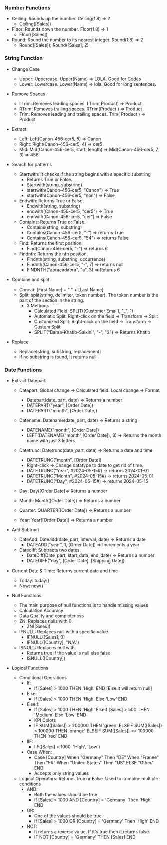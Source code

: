 ### Number Functions

- Ceiling: Rounds up the number. Ceiling(1.8) => 2
  - Ceiling([Sales])
- Floor: Rounds down the number. Floor(1.8) => 1
  - Floor([Sales])
- Round: Round the number to its nearest integer. Round(1.8) => 2
  - Round([Sales]), Round([Sales], 2)

### String Function

- Change Case
  - Upper: Uppercase. Upper(Name) => LOLA. Good for Codes
  - Lower: Lowercase. Lower(Name) => lola. Good for long sentences.

- Remove Spaces
  - LTrim: Removes leading spaces. LTrim( Product) => Product
  - RTrim: Removes trailing spaces. RTrim(Product ) => Product
  - Trim: Removes leading and trailing spaces. Trim( Product ) => Product

- Extract
  - Left: Left(Canon-456-cer5, 5) => Canon
  - Right: Right(Canon-456-cer5, 4) => cer5
  - Mid: Mid(Canon-456-cer5, start, length) => Mid(Canon-456-cer5, 7, 3) => 456

- Search for patterns
  - Startwith: It checks if the string begins with a specific substring
    - Returns True or False.
    - Startwith(string, substring)
    - startwith(Canon-456-cer5, "Canon") => True
    - startwith(Canon-456-cer5, "non") => False
  - Endwith: Returns True or False.
    - Endwith(string, substring)
    - endwith(Canon-456-cer5, "cer5") => True
    - endwith(Canon-456-cer5, "cer") => False
  - Contains: Returns True or False.
    - Contains(string, substring)
    - Contains(Canon-456-cer5, "-") => returns True
    - Contains(Canon-456-cer5, "54") => returns False
  - Find: Returns the first position.
    - Find(Canon-456-cer5, "-") => returns 6
  - Findnth: Returns the nth position.
    - Findnth(string, substring, occurrence) 
    - Findnth(Canon-456-cer5, "-", 7) => returns null
    - FINDNTH("abracadabra", "a", 3) => Returns 6 
- Combine and split
  - Concat: [First Name] + " " + [Last Name]
  - Split: split(string, delimiter, token number). The token number is the part of the section in the string.
    - 3 Methods
      - Calculated Field: SPLIT([Customer Email], "_", 1)
      - Automatic Split: Right-click on the field -> Transform -> Split
      - Customized Split: Right-click on the field -> Transform -> Custom Split
      - SPLIT("Baraa-Khatib-Salkini", "-", "2") => Returns Khatib

- Replace
  - Replace(string, substring, replacement)
  - If no substring is found, it returns null

### Date Functions

- Extract Datepart
  - Datepart: Global change -> Calculated field. Local change -> Format
    - Datepart(date_part, date) => Returns a number
    - DATEPART("year", [Order Date])
    - DATEPART("month", [Order Date])
  - Datename: Datename(date_part, date) => Returns a string
    - DATENAME("month", [Order Date])
    - LEFT(DATENAME("month",[Order Date]), 3) => Returns the month name with just 3 letters
  - Datetrunc: Datetrunc(date_part, date) => Returns a date and time
    - DATETRUNC("month", [Order Date])
    - Right-click -> Change datatype to date to get rid of time.
    - DATETRUNC("Year", #2024-05-15#) -> returns 2024-01-01
    - DATETRUNC("Month", #2024-05-15#) -> returns 2024-05-01
    - DATETRUNC("Day", #2024-05-15#) -> returns 2024-05-15

  - Day: Day([Order Date]=> Returns a number
  - Month: Month([Order Date]) => Returns a number
  - Quarter: QUARTER([Order Date]) => Returns a number
  - Year: Year([Order Date]) => Returns a number
- Add Subtract
  - DateAdd: Dateadd(date_part, interval, date) => Returns a date
    - DATEADD("year", 1, [Order Date]) => Increments a year
  - Datediff: Subtracts two dates.
    - DateDiff(Date_part, start_data, end_date) => Returns a number
    - DATEDIFF("day", [Order Date], [Shipping Date])
- Current Date & Time: Returns current date and time
  - Today: today()
  - Now: now()

- Null Functions
  - The main purpose of null functions is to handle missing values
  - Calculation Accuracy
  - Data Quality and completeness
  - ZN: Replaces nulls with 0.
    - ZN([Sales])
  - IFNULL: Replaces null with a specific value.
    - IFNULL([Sales], 0)
    - IFNULL([Country], "N/A")
  - ISNULL: Replaces null with.
    - Returns true if the value is null else false
    - ISNULL([Country])

- Logical Functions
  - Conditional Operations
    - If:
      - If [Sales] > 1000 THEN 'High' END [Else it will return null]
    - Else:
      - If [Sales] > 1000 THEN 'High' Else 'Low' END
    - ElseIf:
      - If [Sales] > 1000 THEN 'High' ElseIf [Sales] > 500 THEN 'Medium' Else 'Low' END
      - KPI Colors
      - IF SUM([Sales]) > 200000 THEN 'green'
        ELSEIF SUM([Sales]) > 100000 THEN 'orange'
        ELSEIF SUM([Sales]) <= 100000 THEN 'red'
        END
    - IIF:
      - IIF([Sales] > 1000, 'High', 'Low')
    - Case When:
      - Case [Country] When "Germany" Then "DE" When "Franee" Then "FR" When "United States" Then "US" ELSE "Other" END
      - Accepts only string values
  - Logical Operators: Returns True or False. Used to combine multiple conditions
    - AND:
      - Both the values should be true
      - If [Sales] > 1000 AND [Country] = 'Germany' Then 'High' END
    - OR:
      - One of the values should be true
      - If [Sales] > 1000 OR [Country] = 'Germany' Then 'High' END
    - NOT:
      - It returns a reverse value. If it's true then it returns false.
      - IF NOT [Country] = 'Germany' THEN [Sales] END
